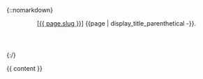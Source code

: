 <section id="{{ page.slug }}" class="trans-note">

{::nomarkdown}

<header class="inline">
  <a class="slug" href="{{ page.url | relative_url }}">[{{ page.slug }}]</a>
  {{page | display_title_parenthetical -}}.
</header>

{:/}

{{ content }}

</section>
